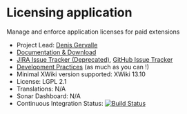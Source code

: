 # Licensing application

Manage and enforce application licenses for paid extensions

* Project Lead: [Denis Gervalle](https://github.com/dgervalle)
* [Documentation & Download](http://store.xwiki.com/xwiki/bin/view/Extension/Licensing+Application)
* [JIRA Issue Tracker (Deprecated)](http://jira.xwikisas.com/browse/LICENSING), [GitHub Issue Tracker](https://github.com/xwikisas/application-licensing/issues)
* [Development Practices](http://dev.xwiki.org/xwiki/bin/view/Community/DevelopmentPractices) (as much as you can !)
* Minimal XWiki version supported: XWiki 13.10
* License: LGPL 2.1
* Translations: N/A 
* Sonar Dashboard: N/A 
* Continuous Integration Status: [![Build Status](http://ci.xwikisas.com/view/All/job/xwikisas/job/application-licensing/job/master/badge/icon)](http://ci.xwikisas.com/view/All/job/xwikisas/job/application-licensing/job/master/)
